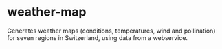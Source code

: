 weather-map
===========

Generates weather maps (conditions, temperatures, wind and pollination) for seven regions in Switzerland, using data from a webservice.
